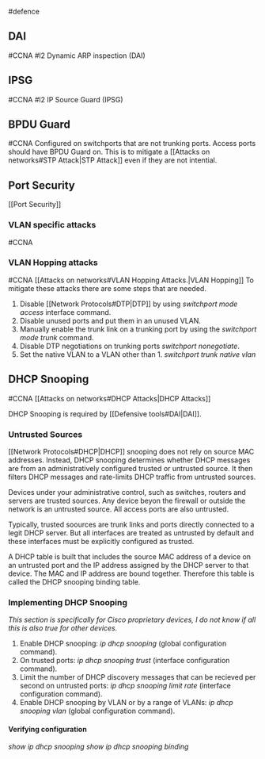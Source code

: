 #defence
## DAI
#CCNA #l2
Dynamic ARP inspection (DAI)

## IPSG
#CCNA #l2
IP Source Guard (IPSG)

## BPDU Guard
#CCNA 
Configured on switchports that are not trunking ports. Access ports should have BPDU Guard on. This is to mitigate a [[Attacks on networks#STP Attack|STP Attack]] even if they are not intential. 

## Port Security
[[Port Security]]

### VLAN specific attacks
#CCNA 
### VLAN Hopping attacks
#CCNA 
[[Attacks on networks#VLAN Hopping Attacks.|VLAN Hopping]]
To mitigate these attacks there are some steps that are needed. 
1. Disable [[Network Protocols#DTP|DTP]] by using *switchport mode access* interface command.
2. Disable unused ports and put them in an unused VLAN.
3. Manually enable the trunk link on a trunking port by using the *switchport mode trunk* command.
4. Disable DTP negotiations on trunking ports *switchport nonegotiate*.
5. Set the native VLAN to a VLAN other than 1. *switchport trunk native vlan*

## DHCP Snooping
#CCNA 
[[Attacks on networks#DHCP Attacks|DHCP Attacks]]

DHCP Snooping is required by [[Defensive tools#DAI|DAI]].
### Untrusted Sources

[[Network Protocols#DHCP|DHCP]] snooping does not rely on source MAC addresses. Instead, DHCP snooping determines whether DHCP messages are from an administratively configured trusted or untrusted source. It then filters DHCP messages and rate-limits DHCP traffic from untrusted sources.

Devices under your administrative control, such as switches, routers and servers are trusted sources. Any device beyon the firewall or outside the network is an untrusted source. All access ports are also untrusted. 

Typically, trusted soources are trunk links and ports directly connected to a legit DHCP server. But all interfaces are treated as untrusted by default and these interfaces must be explicitly configured as trusted.

A DHCP table is built that includes the source MAC address of a device on an untrusted port and the IP address assigned by the DHCP server to that device. The MAC and IP address are bound together. Therefore this table is called the DHCP snooping binding table.

### Implementing DHCP Snooping
*This section is specifically for Cisco proprietary devices, I do not know if all this is also true for other devices.*

1. Enable DHCP snooping: *ip dhcp snooping* (global configuration command).
2. On trusted ports: *ip dhcp snooping trust* (interface configuration command).
3. Limit the number of DHCP discovery messages that can be recieved per second on untrusted ports: *ip dhcp snooping limit rate* (interface configuration command).
4. Enable DHCP snooping by VLAN or by a range of VLANs: *ip dhcp snooping vlan* (global configuration command).

#### Verifying configuration

*show ip dhcp snooping*
*show ip dhcp snooping binding*
